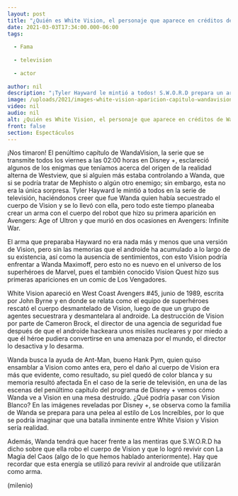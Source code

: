 ```yaml
---
layout: post
title: "¿Quién es White Vision, el personaje que aparece en créditos de WandaVision?"
date: 2021-03-03T17:34:00.000-06:00
tags:
  
  - Fama
  
  - television
  
  - actor
  
author: nil
description: "¡Tyler Hayward le mintió a todos! S.W.O.R.D prepara un arma para enfrentar a Wanda en Vestview. "
image: /uploads/2021/images-white-vision-aparicion-capitulo-wandavision.jpg
video: nil
audio: nil
alt: ¿Quién es White Vision, el personaje que aparece en créditos de WandaVision?
front: false
section: Espectáculos
---
```


¡Nos timaron! El penúltimo capítulo de WandaVision, la serie que se transmite todos los viernes a las 02:00 horas en Disney +, esclareció algunos de los enigmas que teníamos acerca del origen de la realidad alterna de Westview, que si alguien más estaba controlando a Wanda, que si se podría tratar de Mephisto o algún otro enemigo; sin embargo, esta no era la única sorpresa. Tyler Hayward le mintió a todos en la serie de televisión, haciéndonos creer que fue Wanda quien había secuestrado el cuerpo de Vision y se lo llevó con ella, pero todo este tiempo planeaba crear un arma con el cuerpo del robot que hizo su primera aparición en Avengers: Age of Ultron y que murió en dos ocasiones en Avengers: Infinite War. 

El arma que preparaba Hayward no era nada más y menos que una versión de Vision, pero sin las memorias que el androide ha acumulado a lo largo de su existencia, así como la ausencia de sentimientos, con esto Vision podría enfrentar a Wanda Maximoff, pero esto no es nuevo en el universo de los superhéroes de Marvel, pues el también conocido Vision Quest hizo sus primeras apariciones en un comic de Los Vengadores. 

White Vision apareció en West Coast Avengers #45, junio de 1989, escrita por John Byrne y en donde se relata como el equipo de superhéroes rescató el cuerpo desmantelado de Vision, luego de que un grupo de agentes secuestrara y desmantelara al androide. La destrucción de Vision por parte de Cameron Brock, el director de una agencia de seguridad fue después de que el androide hackeara unos misiles nucleares y por miedo a que él héroe pudiera convertirse en una amenaza por el mundo, el director lo desactiva y lo desarma. 

Wanda busca la ayuda de Ant-Man, bueno Hank Pym, quien quiso ensamblar a Vision como antes era, pero el daño al cuerpo de Vision era más que evidente, como resultado, su piel quedó de color blanca y su memoria resultó afectada  En el caso de la serie de televisión, en una de las escenas del penúltimo capítulo del programa de Disney + vemos cómo Wanda ve a Vision en una mesa destruido. ¿Qué podría pasar con Vision Blanco? En las imágenes reveladas por Disney +, se observa como la familia de Wanda se prepara para una pelea al estilo de Los Increíbles, por lo que se podría imaginar que una batalla inminente entre White Vision y Vision sería realidad. 

Además, Wanda tendrá que hacer frente a las mentiras que S.W.O.R.D ha dicho sobre que ella robo el cuerpo de Vision y que lo logró revivir con La Magia del Caos (algo de lo que hemos hablado anteriormente). Hay que recordar que esta energía se utilizó para revivir al androide que utilizarán como arma.  

(milenio)